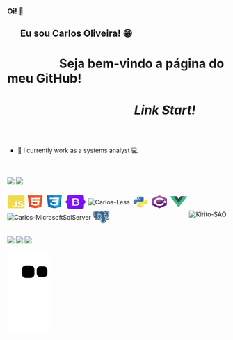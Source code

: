 ### Oi! 👋
## &nbsp; &nbsp; &nbsp; Eu sou Carlos Oliveira! 😁
# &nbsp; &nbsp; &nbsp; &nbsp; &nbsp; &nbsp; &nbsp; &nbsp; &nbsp; Seja bem-vindo a página do meu GitHub!
# &nbsp; &nbsp; &nbsp; &nbsp; &nbsp; &nbsp; &nbsp; &nbsp; &nbsp; &nbsp; &nbsp; &nbsp; &nbsp; &nbsp; &nbsp; &nbsp; &nbsp; &nbsp; &nbsp; &nbsp; &nbsp; &nbsp; *Link Start!*
<br>
<br>

- 🔭 I currently work as a systems analyst 💻

<br>
<br>
 <div>
  <a href="https://github.com/DevCarlosOli"></a>
  <img height="210em" src="https://github-readme-stats.vercel.app/api?username=DevCarlosOli&show_icons=true&theme=gotham&include_all_commits=true&count_private=true"/>
  <img height="210em" src="https://github-readme-stats.vercel.app/api/top-langs/?username=DevCarlosOli&layout=compact&langs_count=7&theme=gotham"/>
</div>

<div style="display: inline_block"><br>
  <img align="center" alt="Carlos-Js" height="30" width="40" src="https://raw.githubusercontent.com/devicons/devicon/master/icons/javascript/javascript-plain.svg">
  <img align="center" alt="Carlos-HTML" height="30" width="40" src="https://raw.githubusercontent.com/devicons/devicon/master/icons/html5/html5-original.svg">
  <img align="center" alt="Carlos-CSS" height="30" width="40" src="https://raw.githubusercontent.com/devicons/devicon/master/icons/css3/css3-original.svg">
  <img align="center" alt="Carlos-BootStrap" height="40" width="50" src="https://raw.githubusercontent.com/devicons/devicon/master/icons/bootstrap/bootstrap-original.svg">
  <img align="center" alt="Carlos-Less" height="50" width="60" 
src="https://cdn.jsdelivr.net/gh/devicons/devicon/icons/less/less-plain-wordmark.svg">
  <img align="center" alt="Carlos-Python" height="30" width="40" src="https://raw.githubusercontent.com/devicons/devicon/master/icons/python/python-original.svg">
  <img align="center" alt="Carlos-Csharp" height="30" width="40" src="https://raw.githubusercontent.com/devicons/devicon/master/icons/csharp/csharp-original.svg">
  <img align="center" alt="Carlos-Vuejs" height="30" width="40" src="https://raw.githubusercontent.com/devicons/devicon/master/icons/vuejs/vuejs-original.svg">
  <img align="center" alt="Carlos-MicrosoftSqlServer" height="50" width="60" 
src="https://www.svgrepo.com/show/303229/microsoft-sql-server-logo.svg">
  <img align="center" alt="Carlos-PostgreSQL" height="30" width="40" src="https://raw.githubusercontent.com/devicons/devicon/master/icons/postgresql/postgresql-original.svg">
  <img height="160em" align="right" alt="Kirito-SAO" src="https://media.giphy.com/media/81wJ9DZneVUBO/giphy.gif">
</div>
  
  ##
 
<div> 
  <!--<a href="https://www.youtube.com/channel/UC_-uuuZbY0AAt9CViNzvc-Q" target="_blank"><img src="https://img.shields.io/badge/YouTube-FF0000?style=for-the-badge&logo=youtube&logoColor=white" target="_blank"></a>-->
  <a href="https://instagram.com/carlos_oli14" target="_blank"><img src="https://img.shields.io/badge/-Instagram-%23E4405F?style=for-the-badge&logo=instagram&logoColor=white" target="_blank"></a>
 <!--<a href="https://discord.gg/G9GPg5SA75" target="_blank"><img src="https://img.shields.io/badge/Discord-7289DA?style=for-the-badge&logo=discord&logoColor=white" target="_blank"></a>--> 
  <a href = "mailto:c.oliveiradev@gmail.com"><img src="https://img.shields.io/badge/-Gmail-%23333?style=for-the-badge&logo=gmail&logoColor=red" target="_blank"></a>
  <a href="https://www.linkedin.com/in/carlos-r-de-oliveira-filho-62a996200/" target="_blank"><img src="https://img.shields.io/badge/-LinkedIn-%230077B5?style=for-the-badge&logo=linkedin&logoColor=white" target="_blank"></a> 
 
  ![Snake animation](https://github.com/DevCarlosOli/DevCarlosOli/blob/output/github-contribution-grid-snake.svg)
 
</div>
